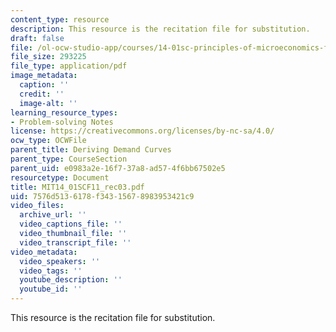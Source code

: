 ```yaml
---
content_type: resource
description: This resource is the recitation file for substitution.
draft: false
file: /ol-ocw-studio-app/courses/14-01sc-principles-of-microeconomics-fall-2011/7576d5136178f34315678983953421c9_MIT14_01SCF11_rec03.pdf
file_size: 293225
file_type: application/pdf
image_metadata:
  caption: ''
  credit: ''
  image-alt: ''
learning_resource_types:
- Problem-solving Notes
license: https://creativecommons.org/licenses/by-nc-sa/4.0/
ocw_type: OCWFile
parent_title: Deriving Demand Curves
parent_type: CourseSection
parent_uid: e0983a2e-16f7-37a8-ad57-4f6bb67502e5
resourcetype: Document
title: MIT14_01SCF11_rec03.pdf
uid: 7576d513-6178-f343-1567-8983953421c9
video_files:
  archive_url: ''
  video_captions_file: ''
  video_thumbnail_file: ''
  video_transcript_file: ''
video_metadata:
  video_speakers: ''
  video_tags: ''
  youtube_description: ''
  youtube_id: ''
---
```

This resource is the recitation file for substitution.